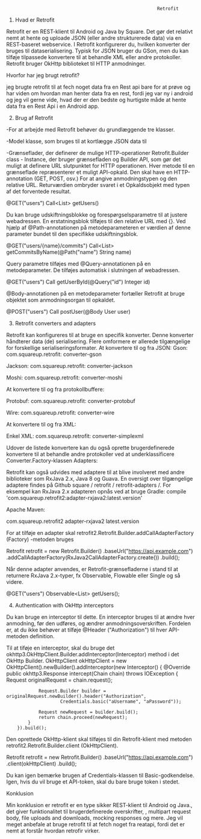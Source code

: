 

                                                            Retrofit


1.	Hvad er Retrofit

Retrofit er en REST-klient til Android og Java by Square. Det gør det relativt nemt at hente og uploade JSON (eller andre strukturerede data) via en REST-baseret webservice. I Retrofit konfigurerer du, hvilken konverter der bruges til dataserialisering. Typisk for JSON bruger du GSon, men du kan tilføje tilpassede konvertere til at behandle XML eller andre protokoller. Retrofit bruger OkHttp biblioteket til HTTP anmodninger.

Hvorfor har jeg brugt retrofit?

jeg brugte retrofit til at fech noget data fra en Rest api bare for at prøve og har viden om hvordan man henter data fra en rest, fordi jeg var ny i android og jeg vil gerne vide, hvad der er den bedste og hurtigste måde at hente data fra en Rest Api i en Android app.


2.	Brug af Retrofit

-For at arbejde med Retrofit behøver du grundlæggende tre klasser.

-Model klasse, som bruges til at kortlægge JSON data til

-Grænseflader, der definerer de mulige HTTP-operationer
Retrofit.Builder class - Instance, der bruger grænsefladen og Builder API, som gør det muligt at definere URL slutpunktet for HTTP operationen.
Hver metode til en grænseflade repræsenterer et muligt API-opkald. Den skal have en HTTP-annotation (GET, POST, osv.) For at angive anmodningstypen og den relative URL. Returværdien ombryder svaret i et Opkaldsobjekt med typen af det forventede resultat.

@GET("users")
Call<List<User>> getUsers()

Du kan bruge udskiftningsblokke og forespørgselsparametre til at justere webadressen. En erstatningsblok tilføjes til den relative URL med {}. Ved hjælp af @Path-annotationen på metodeparameteren er værdien af denne parameter bundet til den specifikke udskiftningsblok.

@GET("users/{name}/commits")
Call<List<Commit>> getCommitsByName(@Path("name") String name)

Query parametre tilføjes med @Query-annotationen på en metodeparameter. De tilføjes automatisk i slutningen af webadressen.

@GET("users")
Call<User> getUserById(@Query("id") Integer id)

@Body-annotationen på en metodeparameter fortæller Retrofit at bruge objektet som anmodningsorgan til opkaldet.

@POST("users")
Call<User> postUser(@Body User user)


3. Retrofit converters and adapters

Retrofit kan konfigureres til at bruge en specifik konverter. Denne konverter håndterer data (de) serialisering. Flere omformere er allerede tilgængelige for forskellige serialiseringsformater.
At konvertere til og fra JSON:
Gson: com.squareup.retrofit: converter-gson

Jackson: com.squareup.retrofit: converter-jackson

Moshi: com.squareup.retrofit: converter-moshi

At konvertere til og fra protokollbuffere:

Protobuf: com.squareup.retrofit: converter-protobuf

Wire: com.squareup.retrofit: converter-wire

At konvertere til og fra XML:

Enkel XML: com.squareup.retrofit: converter-simplexml

Udover de listede konvertere kan du også oprette brugerdefinerede konvertere til at behandle andre protokoller ved at underklassificere Converter.Factory-klassen
Adapters:

Retrofit kan også udvides med adaptere til at blive involveret med andre biblioteker som RxJava 2.x, Java 8 og Guava.
En oversigt over tilgængelige adaptere findes på Github square / retrofit / retrofit-adapters /.
For eksempel kan RxJava 2.x adapteren opnås ved at bruge Gradle:
compile 'com.squareup.retrofit2:adapter-rxjava2:latest.version'
 
 Apache Maven:

<dependency>
  <groupId>com.squareup.retrofit2</groupId>
  <artifactId>adapter-rxjava2</artifactId>
  <version>latest.version</version>
</dependency>

For at tilføje en adapter skal retrofit2.Retrofit.Builder.addCallAdapterFactory (Factory) -metoden bruges

Retrofit retrofit = new Retrofit.Builder()
    .baseUrl("https://api.example.com")
    .addCallAdapterFactory(RxJava2CallAdapterFactory.create())
    .build();

Når denne adapter anvendes, er Retrofit-grænsefladerne i stand til at returnere RxJava 2.x-typer, fx Observable, Flowable eller Single og så videre.

@GET("users")
Observable<List<User>> getUsers();







4. Authentication with OkHttp interceptors

Du kan bruge en interceptor til dette. En interceptor bruges til at ændre hver anmodning, før den udføres, og ændrer anmodningsoverskriften. Fordelen er, at du ikke behøver at tilføje @Header ("Authorization") til hver API-metoden definition.

Til at tiføje en interceptor, skal du  bruge det okhttp3.OkHttpClient.Builder.addInterceptor(Interceptor) method i det OkHttp Builder.
OkHttpClient okHttpClient = new OkHttpClient().newBuilder().addInterceptor(new Interceptor() {
            @Override
            public okhttp3.Response intercept(Chain chain) throws IOException {
                Request originalRequest = chain.request();

                Request.Builder builder = originalRequest.newBuilder().header("Authorization",
                        Credentials.basic("aUsername", "aPassword"));

                Request newRequest = builder.build();
                return chain.proceed(newRequest);
            }
        }).build();

Den oprettede OkHttp-klient skal tilføjes til din Retrofit-klient med metoden retrofit2.Retrofit.Builder.client (OkHttpClient).

Retrofit retrofit = new Retrofit.Builder()
    .baseUrl("https://api.example.com")
    .client(okHttpClient)
    .build();

Du kan igen bemærke brugen af Credentials-klassen til Basic-godkendelse. Igen, hvis du vil bruge et API-token, skal du bare bruge token i stedet.

Konklusion 

Min konklusion er retrofit er en type sikker REST-klient til Android og Java., det giver funktionalitet til brugerdefinerede overskrifter, , multipart request body, file uploads and downloads, mocking responses og mere.
Jeg vil meget anbefale at bruge retrofit til at fetch noget fra reatapi, fordi det er nemt at forstår hvordan retrofir virker.
